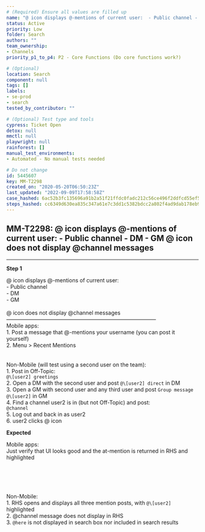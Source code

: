 ```yaml
---
# (Required) Ensure all values are filled up
name: "@ icon displays @-mentions of current user:  - Public channel - DM - GM  @ icon does not display @channel messages"
status: Active
priority: Low
folder: Search
authors: ""
team_ownership: 
- Channels
priority_p1_to_p4: P2 - Core Functions (Do core functions work?)

# (Optional)
location: Search
component: null
tags: []
labels: 
- se-prod
- search
tested_by_contributor: ""

# (Optional) Test type and tools
cypress: Ticket Open
detox: null
mmctl: null
playwright: null
rainforest: []
manual_test_environments:
- Automated - No manual tests needed

# Do not change
id: 5445607
key: MM-T2298
created_on: "2020-05-20T06:50:23Z"
last_updated: "2022-09-09T17:58:58Z"
case_hashed: 6ac52b3fc135696a91b2a51f21ffdc0fadc212c56ce496f2ddfcd55ef5fff0a9b93ab5da64e510c4ea09a546f6a17e88
steps_hashed: cc6349d630ea835c347a61e7c3dd1c5382bdcc2a802f4ad9dab178eb92f5357de534d18dc586be99712160ffd5856d27
---
```


<!-- (Auto-generated) Based on frontmatter's "key" and "name" -->

## MM-T2298: @ icon displays @-mentions of current user: - Public channel - DM - GM @ icon does not display @channel messages

---

**Step 1**

@ icon displays @-mentions of current user:\
\- Public channel\
\- DM\
\- GM\
\
@ icon does not display @channel messages\
————————————————————————————\
Mobile apps:\
1\. Post a message that @-mentions your username (you can post it yourself)\
2\. Menu > Recent Mentions\
\
\
Non-Mobile (will test using a second user on the team):\
1\. Post in Off-Topic:\
`@\[user2] greetings`\
2\. Open a DM with the second user and post `@\[user2] direct` in DM\
3\. Open a GM with second user and any third user and post `Group message @\[user2]` in GM\
4\. Find a channel user2 is in (but not Off-Topic) and post:\
`@channel`\
5\. Log out and back in as user2\
6\. user2 clicks @ icon

**Expected**

Mobile apps:\
Just verify that UI looks good and the at-mention is returned in RHS and highlighted\
\
\
\
\
\
Non-Mobile:\
1\. RHS opens and displays all three mention posts, with `@\[user2]` highlighted\
2\. @channel message does not display in RHS\
3\. `@here` is not displayed in search box nor included in search results
